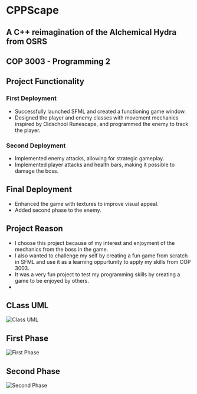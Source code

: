 # CPPScape
## A C++ reimagination of the Alchemical Hydra from OSRS
 
## COP 3003 - Programming 2

## Project Functionality
### First Deployment
* Successfully launched SFML and created a functioning game window.
* Designed the player and enemy classes with movement mechanics inspired by Oldschool Runescape, and programmed the enemy to track the player.

### Second Deployment
* Implemented enemy attacks, allowing for strategic gameplay. 
* Implemented player attacks and health bars, making it possible to damage the boss.

## Final Deployment
* Enhanced the game with textures to improve visual appeal.
* Added second phase to the enemy.

## Project Reason
* I choose this project because of my interest and enjoyment of the mechanics from the boss in the game. 
* I also wanted to challenge my self by creating a fun game from scratch in SFML and use it as a learning oppurtunity to apply my skills from COP 3003. 
* It was a very fun project to test my programming skills by creating a game to be enjoyed by others.
* 
## CLass UML
![Class UML](https://user-images.githubusercontent.com/109772230/235329286-aff39521-730a-477d-acd2-db1083c891bc.png)

## First Phase
![First Phase](https://user-images.githubusercontent.com/109772230/235329277-857d704f-05ec-4b98-95e5-9df4366302fe.png)
## Second Phase
![Second Phase](https://user-images.githubusercontent.com/109772230/235329264-fa776a98-f1c4-4755-a34b-b69558f0783d.png)

